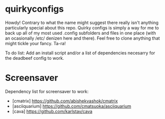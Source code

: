 # quirkyconfigs
Howdy!
Contrary to what the name might suggest there really isn't anything particularly special about this repo. Quirky configs is simply a way for me to back up all of my most used .config subfolders and files in one place (with an ocasionally /etc/ denizen here and there). Feel free to clone anything that might tickle your fancy.
Ta-ra!


To do list:
Add an install script and/or a list of dependencies necesarry for the deadbeef config to work.

# Screensaver
Dependency list for screensaver to work:
- [cmatrix] https://github.com/abishekvashok/cmatrix
- [asciiquarium] https://github.com/cmatsuoka/asciiquarium
- [cava] https://github.com/karlstav/cava
